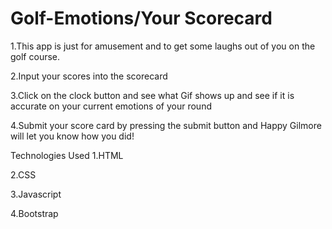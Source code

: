 # Golf-Emotions/Your Scorecard

1.This app is just for amusement and 
to get some laughs out of you on the golf
course.

2.Input your scores into the scorecard

3.Click on the clock button and see what Gif
shows up and see if it is accurate on your
current emotions of your round

4.Submit your score card by pressing the submit button and Happy Gilmore
will let you know how you did! 

Technologies Used
1.HTML

2.CSS

3.Javascript

4.Bootstrap

